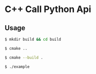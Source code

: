 # C++ Call Python Api

## Usage

```bash
$ mkdir build && cd build

$ cmake ..

$ cmake --build .

$ ./example
